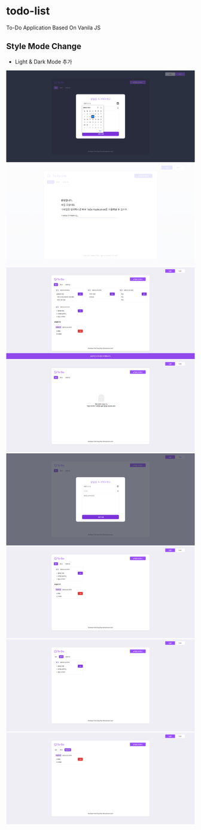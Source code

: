 # todo-list
To-Do Application Based On Vanila JS

## Style Mode Change
- Light & Dark Mode 추가

![Screen Shot](https://github.com/awesome-sh/todo-list/blob/main/screenshot/1.png)
![Screen Shot](https://github.com/awesome-sh/todo-list/blob/main/screenshot/8.png)
![Screen Shot](https://github.com/awesome-sh/todo-list/blob/main/screenshot/7.png)
![Screen Shot](https://github.com/awesome-sh/todo-list/blob/main/screenshot/2.png)
![Screen Shot](https://github.com/awesome-sh/todo-list/blob/main/screenshot/3.png)
![Screen Shot](https://github.com/awesome-sh/todo-list/blob/main/screenshot/4.png)
![Screen Shot](https://github.com/awesome-sh/todo-list/blob/main/screenshot/5.png)
![Screen Shot](https://github.com/awesome-sh/todo-list/blob/main/screenshot/6.png)

